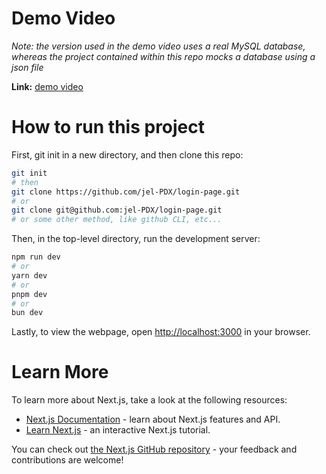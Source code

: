 # Demo Video

*Note: the version used in the demo video uses a real MySQL database, whereas the project contained within this repo mocks a database using a json file*

**Link:** [demo video](https://www.youtube.com/watch?v=S_4tods2f7o)

# How to run this project

First, git init in a new directory, and then clone this repo:

```bash
git init
# then
git clone https://github.com/jel-PDX/login-page.git
# or
git clone git@github.com:jel-PDX/login-page.git
# or some other method, like github CLI, etc...
```

Then, in the top-level directory, run the development server:

```bash
npm run dev
# or
yarn dev
# or
pnpm dev
# or
bun dev
```

Lastly, to view the webpage, open [http://localhost:3000](http://localhost:3000) in your browser.

# Learn More

To learn more about Next.js, take a look at the following resources:

- [Next.js Documentation](https://nextjs.org/docs) - learn about Next.js features and API.
- [Learn Next.js](https://nextjs.org/learn) - an interactive Next.js tutorial.

You can check out [the Next.js GitHub repository](https://github.com/vercel/next.js/) - your feedback and contributions are welcome!
